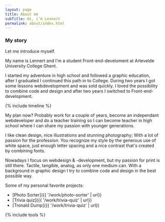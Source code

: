 ```yaml
---
layout: page
title: About me
subTitle: Hi, i'm Lennert
permalink: about/index.html
---
```


### My story

Let me introduce myself.

My name is Lennert and I'm a student Front-end-develoment at Artevelde University College Ghent.

I started my adventure in high school and followed a graphic education, after I graduated I continued this path in to College. During two years I got some lessons webdevelopment and was sold quickly. I loved the possibility to combine code and design and after two years I switched to Front-end-development.

{% include timeline %}

My plan now? Probably work for a couple of years, become an independant webdeveloper and do a teacher training so I can become teacher in high school where I can share my passion with younger generations.

I like clean design, nice illustrations and stunning photography; With a lot of passion for the profession. You recognize my style by the generous use of white space, just enough letter spacing and a nice contrast that's created by combining fonts.

Nowadays I focus on webdesign & -development, but my passion for print is still there. Tactile, tangible, analog, as only one medium can. With a background in graphic design I try to combine code and design in the best possible way.

Some of my personal favorite projects:
- [Photo Sorter]({{ '/work/photo-sorter' | url})
- [Trivia quiz]({{ '/work/trivia-quiz' | url})
- [Tronald Dump]({{ '/work/trivia-quiz' | url})

{% include tools %}